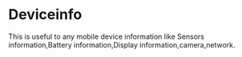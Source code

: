 # Deviceinfo
This is useful to any mobile device information like Sensors information,Battery information,Display information,camera,network.
